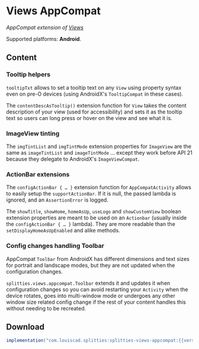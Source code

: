 # Views AppCompat

*AppCompat extension of [Views](../views)*

Supported platforms: **Android**.

## Content

### Tooltip helpers

`tooltipTxt` allows to set a tooltip text on any `View` using property syntax
even on pre-O devices (using AndroidX's `TooltipCompat` in these cases).

The `contentDescAsTooltip()` extension function for `View` takes the content
description of your view (used for accessibility) and sets it as the tooltip
text so users can long press or hover on the view and see what it is.

### ImageView tinting

The `imgTintList` and `imgTintMode` extension properties for `ImageView` are
the same as `imageTintList` and `imageTintMode` … except they work before
API 21 because they delegate to AndroidX's `ImageViewCompat`.

### ActionBar extensions

The `configActionBar { … }` extension function for `AppCompatActivity`
allows to easily setup the `supportActionBar`. If it is null, the passed
lambda is ignored, and an `AssertionError` is logged.

The `showTitle`, `showHome`, `homeAsUp`, `useLogo` and `showCustomView` boolean
extension properties are meant to be used on an `Actionbar`
(usually inside the `configActionBar { … }` lambda).
They are more readable than the `setDisplayHomeAsUpEnabled` and alike methods.

### Config changes handling Toolbar

AppCompat `Toolbar` from AndroidX has different dimensions and text sizes
for portrait and landscape modes, but they are not updated when the
configuration changes.

`splitties.views.appcompat.Toolbar` extends it and
updates it when configuration changes so you can avoid restarting your
`Activity` when the device rotates, goes into multi-window mode or undergoes
any other window size related config change if the rest of your content
handles this without needing to be recreated.

## Download

```groovy
implementation("com.louiscad.splitties:splitties-views-appcompat:{{version.splitties3}}")
```
